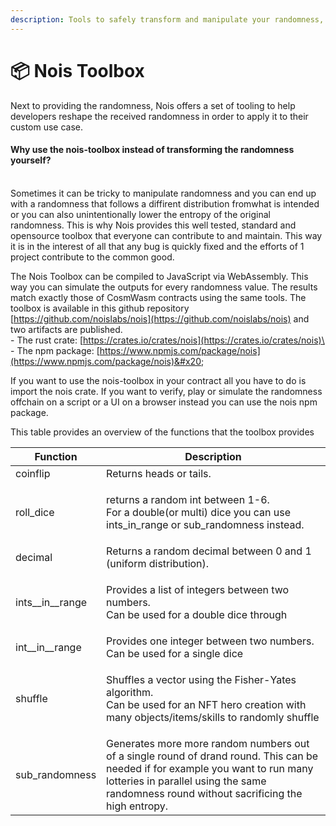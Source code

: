 ```yaml
---
description: Tools to safely transform and manipulate your randomness, onchain and offchain
---
```


# 📦 Nois Toolbox

Next to providing the randomness, Nois offers a set of tooling to help developers reshape the received randomness in order to apply it to their custom use case.

#### Why use the nois-toolbox instead of transforming the randomness yourself?&#x20;

\
Sometimes it can be tricky to manipulate randomness and you can end up with a randomness that follows a diffirent distribution fromwhat is intended or you can also unintentionally lower the entropy of the original randomness. This is why Nois provides this well tested, standard and opensource toolbox that everyone can contribute to and maintain. This way it is in the interest of all that any bug is quickly fixed and the efforts of 1 project contribute to the common good.

The Nois Toolbox can be compiled to JavaScript via WebAssembly. This way you can simulate the outputs for every randomness value. The results match exactly those of CosmWasm contracts using the same tools. The toolbox is available in this github repository [https://github.com/noislabs/nois](https://github.com/noislabs/nois) and two artifacts are published. \
\- The rust crate: [https://crates.io/crates/nois](https://crates.io/crates/nois)\
\- The npm package: [https://www.npmjs.com/package/nois](https://www.npmjs.com/package/nois)&#x20;

If you want to use the nois-toolbox in your contract all you have to do is import the nois crate. If you want to verify, play or simulate the randomness offchain on a script or a UI on a browser instead you can use the nois npm package.



This table provides an overview of the functions that the toolbox provides

| Function            | Description                                                                                                                                                                                                                 |
| ------------------- | --------------------------------------------------------------------------------------------------------------------------------------------------------------------------------------------------------------------------- |
| coinflip            | Returns heads or tails.                                                                                                                                                                                                     |
| roll\_dice          | <p>returns a random int between 1-6.<br>For a double(or multi) dice you can use ints_in_range or sub_randomness instead.</p>                                                                                                |
| decimal             | Returns a random decimal between 0 and 1 (uniform distribution).                                                                                                                                                            |
| ints\_\_in\_\_range | <p>Provides a list of integers between two numbers.<br>Can be used for a double dice through</p>                                                                                                                            |
| int\_\_in\_\_range  | Provides one integer between two numbers. Can be used for a single dice                                                                                                                                                     |
| shuffle             | <p>Shuffles a vector using the Fisher-Yates algorithm.<br>Can be used for an NFT hero creation with many objects/items/skills to randomly shuffle</p>                                                                       |
| sub\_randomness     | Generates more more random numbers out of a single round of drand round. This can be needed if for example you want to run many lotteries in parallel using the same randomness round without sacrificing the high entropy. |

